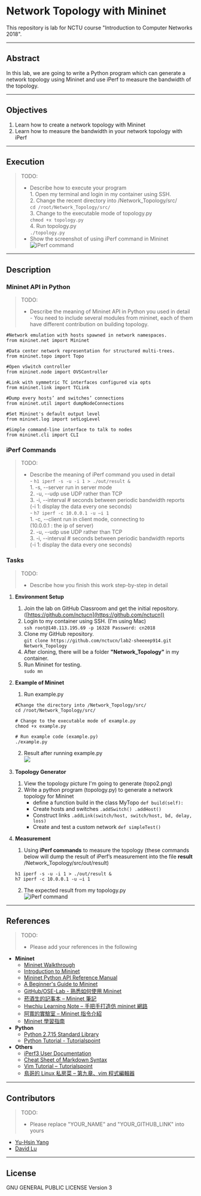 # Network Topology with Mininet

This repository is lab for NCTU course "Introduction to Computer Networks 2018".

---
## Abstract

In this lab, we are going to write a Python program which can generate a network topology using Mininet and use iPerf to measure the bandwidth of the topology.

---
## Objectives

1. Learn how to create a network topology with Mininet
2. Learn how to measure the bandwidth in your network topology with iPerf

---
## Execution

> TODO: 
> * Describe how to execute your program  
	1. Open my terminal and login in my container using SSH.       
	2. Change the recent directory into /Network_Topology/src/   
	`cd /root/Network_Topology/src/`    
	3. Change to the executable mode of topology.py   
	`chmod +x topology.py`    
	4. Run topology.py  
	`./topology.py`    
> * Show the screenshot of using iPerf command in Mininet
	![iPerf command](iPerf_Command.png)

---
## Description

### Mininet API in Python

> TODO:
> * Describe the meaning of Mininet API in Python you used in detail  
	- You need to include several modules from mininet, each of them have different contribution on building  topology.  

	#Network emulation with hosts spawned in network namespaces. 
	from mininet.net import Mininet
	
	#Data center network representation for structured multi-trees.
	from mininet.topo import Topo
	
	#Open vSwitch controller
	from mininet.node import OVSController
	
	#Link with symmetric TC interfaces configured via opts
	from mininet.link import TCLink
	
	#Dump every hosts’ and switches’ connections
	from mininet.util import dumpNodeConnections
	
	#Set Mininet's default output level
	from mininet.log import setLogLevel
	
	#Simple command-line interface to talk to nodes
	from mininet.cli import CLI
	

### iPerf Commands

> TODO:
> * Describe the meaning of iPerf command you used in detail  
	- `h1 iperf -s -u -i 1 > ./out/result &`    
		1. -s, --server             run in server mode  
		2. -u, --udp                use UDP rather than TCP  
		3. -i, --interval  #        seconds between periodic bandwidth reports  
		(-i 1: display the data every one seconds)  
	- `h7 iperf -c 10.0.0.1 -u –i 1`      
		1. -c, --client    <host>   run in client mode, connecting to <host>  
		(10.0.0.1 : the ip of server)  
		2. -u, --udp                use UDP rather than TCP  
		3. -i, --interval  #        seconds between periodic bandwidth reports  
		(-i 1: display the data every one seconds)  
### Tasks

> TODO:
> * Describe how you finish this work step-by-step in detail

1. **Environment Setup**
	1. Join the lab on GitHub Classroom and get the initial repository. ([https://github.com/nctucn](https://github.com/nctucn))  
	2. Login to my container using SSH. (I'm using Mac)  
	`ssh root@140.113.195.69 -p 16328
	 Password: cn2018`  
	3. Clone my GitHub repository.  
	`git clone https://github.com/nctucn/lab2-sheeeep914.git Network_Topology`    
	4. After cloning, there will be a folder **"Network_Topology"** in my container.   
	5. Run Mininet for testing.  
	`sudo mn`   
2. **Example of Mininet**
	1. Run example.py   
	```
	#Change the directory into /Network_Topology/src/
	cd /root/Network_Topology/src/
	
	# Change to the executable mode of example.py
	chmod +x example.py
	
	# Run example code (example.py)
	./example.py
	```
	2. Result after running example.py  
	![](Excuting_example.png)
	

3. **Topology Generator**
	1. View the topology picture I'm going to generate (topo2.png)    
	2. Write a python program (topology.py) to generate a network topology for Mininet    
		- define a function build in the class MyTopo `def build(self):`  
		- Create hosts and switches `.addSwitch() .addHost()`  
		- Construct links `.addLink(switch/host, switch/host, bd, delay, loss)`  
		- Create and test a custom network `def simpleTest()`  

4. **Measurement**
	1. Using **iPerf commands** to measure the topology
	(these commands below will dump the result of iPerf’s measurement into the file **result**	/Network_Topology/src/out/result)    
	```
	h1 iperf -s -u -i 1 > ./out/result &
	h7 iperf -c 10.0.0.1 -u –i 1
	```
	2. The expected result from my topology.py  
	![iPerf command](iPerf_Command.png)
---
## References

> TODO: 
> * Please add your references in the following  

* **Mininet**
    * [Mininet Walkthrough](http://mininet.org/walkthrough/)
    * [Introduction to Mininet](https://github.com/mininet/mininet/wiki/Introduction-to-Mininet)
    * [Mininet Python API Reference Manual](http://mininet.org/api/annotated.html)
    * [A Beginner's Guide to Mininet](https://opensourceforu.com/2017/04/beginners-guide-mininet/)
    * [GitHub/OSE-Lab - 熟悉如何使用 Mininet](https://github.com/OSE-Lab/Learning-SDN/blob/master/Mininet/README.md)
    * [菸酒生的記事本 – Mininet 筆記](https://blog.laszlo.tw/?p=81)
    * [Hwchiu Learning Note – 手把手打造仿 mininet 網路](https://hwchiu.com/setup-mininet-like-environment.html)
    * [阿寬的實驗室 – Mininet 指令介紹](https://ting-kuan.blog/2017/11/09/%E3%80%90mininet%E6%8C%87%E4%BB%A4%E4%BB%8B%E7%B4%B9%E3%80%91/)
    * [Mininet 學習指南](https://www.sdnlab.com/11495.html)
* **Python**
    * [Python 2.7.15 Standard Library](https://docs.python.org/2/library/index.html)
    * [Python Tutorial - Tutorialspoint](https://www.tutorialspoint.com/python/)
* **Others**
    * [iPerf3 User Documentation](https://iperf.fr/iperf-doc.php#3doc)
    * [Cheat Sheet of Markdown Syntax](https://www.markdownguide.org/cheat-sheet)
    * [Vim Tutorial – Tutorialspoint](https://www.tutorialspoint.com/vim/index.htm)
    * [鳥哥的 Linux 私房菜 – 第九章、vim 程式編輯器](http://linux.vbird.org/linux_basic/0310vi.php)

---
## Contributors

> TODO:
> * Please replace "YOUR_NAME" and "YOUR_GITHUB_LINK" into yours

* [Yu-Hsin Yang](https://github.com/sheeeep914)
* [David Lu](https://github.com/yungshenglu)

---
## License

GNU GENERAL PUBLIC LICENSE Version 3
